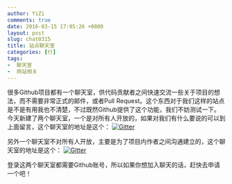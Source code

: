 ```yaml
---
author: YiZi
comments: true
date: 2016-03-15 17:05:26 +0800
layout: post
slug: chat0315
title: 站点聊天室
categories: [行]
tags:
-  聊天室
-  网站相关
---
```

很多Github项目都有一个聊天室，供代码贡献者之间快速交流一些关于项目的想法，而不需要非常正式的邮件，或者Pull Request。这个东西对于我们这样的站点是不是有用我也不清楚，不过既然Github提供了这个功能，我们不妨测试一下。今天新建了两个聊天室，一个是对所有人开放的，如果对我们有什么要说的可以到上面留言，这个聊天室的地址是这个：
[![Gitter](https://badges.gitter.im/WhyHow/whyhow.github.io.svg)](https://gitter.im/WhyHow/回炉夜话?utm_source=share-link&utm_medium=link&utm_campaign=share-link)

另外一个聊天室不对所有人开放，主要是为了项目内作者之间沟通建立的，这个聊天室的地址是这个：
[![Gitter](https://badges.gitter.im/WhyHow/whyhow.github.io.svg)](https://gitter.im/WhyHow/乙回庐?utm_source=share-link&utm_medium=link&utm_campaign=share-link)

登录这两个聊天室都需要Github账号，所以如果你想加入聊天的话，赶快去申请一个吧！

